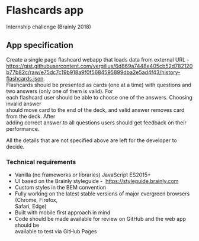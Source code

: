 # Flashcards app

Internship challenge (Brainly 2018)

## App specification

Create   a   single   page   flashcard   webapp   that   loads   data   from   external   URL   -  
https://gist.githubusercontent.com/vergilius/6d869a7448e405cb52d782120b77b82c/raw/e75dc7c19b918a9f0f5684595899dba2e5ad4f43/history-flashcards.json.  
Flashcards  should  be  presented   as   cards   (one   at   a   time)   with   questions   and   two   answers   (only   one   of   them   is   valid).   For  
each   flashcard   user   should   be   able   to   choose   one   of   the   answers.   Choosing   invalid   answer  
should   move   card   to   the   end   of   the   deck,   and   valid   answer   removes   card   from   the   deck.   After  
adding correct answer to all questions users should get feedback on their performance.

All the details that are not specified above are left for the developer to decide.


### Technical requirements

* Vanilla (no frameworks or libraries) JavaScript ES2015+
* UI based on the Brainly styleguide - ​ https://styleguide.brainly.com
* Custom styles in the BEM convention
* Fully   working   on   the   latest   stable   versions   of   major   evergreen   browsers   (Chrome,   Firefox,  
Safari, Edge)
* Built with mobile first approach in mind
* Code   should   be   made   available   for   review   on   GitHub   and   the   web   app   should   be  
available to test via GitHub Pages
